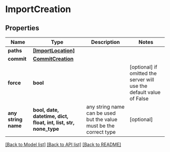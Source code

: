 # ImportCreation


## Properties
Name | Type | Description | Notes
------------ | ------------- | ------------- | -------------
**paths** | [**[ImportLocation]**](ImportLocation.md) |  | 
**commit** | [**CommitCreation**](CommitCreation.md) |  | 
**force** | **bool** |  | [optional]  if omitted the server will use the default value of False
**any string name** | **bool, date, datetime, dict, float, int, list, str, none_type** | any string name can be used but the value must be the correct type | [optional]

[[Back to Model list]](../README.md#documentation-for-models) [[Back to API list]](../README.md#documentation-for-api-endpoints) [[Back to README]](../README.md)


